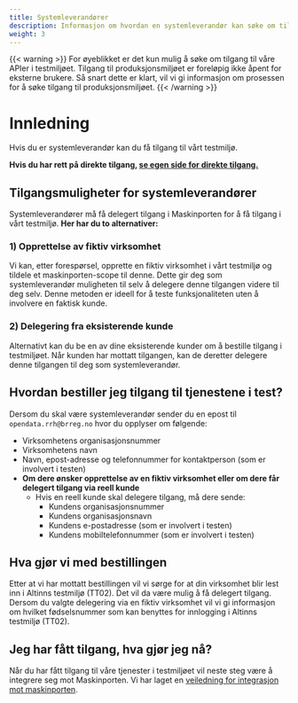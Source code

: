 ```yaml
---
title: Systemleverandører
description: Informasjon om hvordan en systemleverandør kan søke om tilgang til test
weight: 3
---
```


{{< warning >}}
For øyeblikket er det kun mulig å søke om tilgang til våre APIer i testmiljøet. Tilgang til produksjonsmiljøet er foreløpig ikke åpent for eksterne brukere. Så snart dette er klart, vil vi gi informasjon om prosessen for å søke tilgang til produksjonsmiljøet.
{{< /warning >}}

# Innledning
Hvis du er systemleverandør kan du få tilgang til vårt testmiljø.

**Hvis du har rett på direkte tilgang, [se egen side for direkte tilgang.](../tilgang-i-test)**

## Tilgangsmuligheter for systemleverandører

Systemleverandører må få delegert tilgang i Maskinporten for å få tilgang i vårt testmiljø. **Her har du to alternativer:**

### 1) Opprettelse av fiktiv virksomhet
Vi kan, etter forespørsel, opprette en fiktiv virksomhet i vårt testmiljø og tildele et maskinporten-scope til denne. Dette gir deg som systemleverandør muligheten til selv å delegere denne tilgangen videre til deg selv. Denne metoden er ideell for å teste funksjonaliteten uten å involvere en faktisk kunde.

### 2) Delegering fra eksisterende kunde
Alternativt kan du be en av dine eksisterende kunder om å bestille tilgang i testmiljøet. Når kunden har mottatt tilgangen, kan de deretter delegere denne tilgangen til deg som systemleverandør.

## Hvordan bestiller jeg tilgang til tjenestene i test?
Dersom du skal være systemleverandør sender du en epost til `opendata.rrh@brreg.no` hvor du
opplyser om følgende:

* Virksomhetens organisasjonsnummer
* Virksomhetens navn
* Navn, epost-adresse og telefonnummer for kontaktperson (som er involvert i testen)
* **Om dere ønsker opprettelse av en fiktiv virksomhet eller om dere får delegert tilgang via reell kunde**
  * Hvis en reell kunde skal delegere tilgang, må dere sende:
    * Kundens organisasjonsnummer
    * Kundens organisasjonsnavn
    * Kundens e-postadresse (som er involvert i testen)
    * Kundens mobiltelefonnummer (som er involvert i testen)

## Hva gjør vi med bestillingen
Etter at vi har mottatt bestillingen vil vi sørge for at din virksomhet blir lest inn i Altinns testmiljø (TT02). Det vil da være mulig å få delegert tilgang.
Dersom du valgte delegering via en fiktiv virksomhet vil vi gi informasjon om hvilket fødselsnummer som kan benyttes for innlogging i Altinns testmiljø (TT02).

## Jeg har fått tilgang, hva gjør jeg nå?

Når du har fått tilgang til våre tjenester i testmiljøet vil neste steg
være å integrere seg mot Maskinporten. Vi har laget en [veiledning for
integrasjon mot maskinporten](../../maskinporten/hvordan-bruke-maskinporten-som-systemleverandør).
